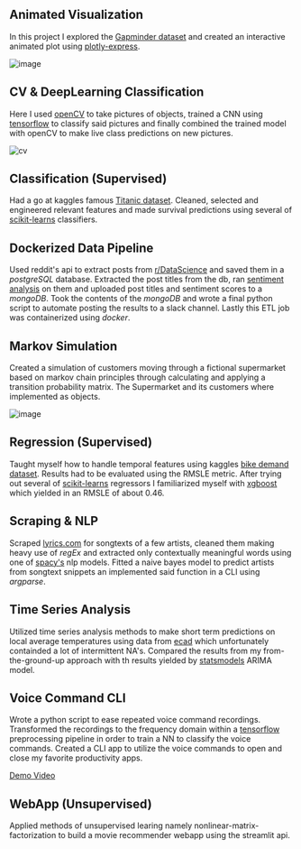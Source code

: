 ## Animated Visualization
In this project I explored the [Gapminder dataset](https://www.gapminder.org/data/) and created an interactive animated plot using [plotly-express](https://plotly.com/python/plotly-express/).

![image](https://github.com/daro-666/ds_projects/assets/128629120/2594ae97-9c26-44f5-8e02-3b6b41112046)

## CV & DeepLearning Classification
Here I used [openCV](https://opencv.org/) to take pictures of objects, trained a CNN using [tensorflow](https://www.tensorflow.org/) to classify said pictures and finally combined the trained model with openCV to make live class predictions on new pictures.

![cv](https://github.com/daro-666/ds_projects/assets/128629120/d1cea0ff-304e-4fd0-92f8-a619a5b8f7e1)

## Classification (Supervised)
Had a go at kaggles famous [Titanic dataset](https://www.kaggle.com/competitions/titanic/overview). Cleaned, selected and engineered relevant features and made survival predictions using several of [scikit-learns](https://scikit-learn.org/) classifiers.

## Dockerized Data Pipeline
Used reddit's api to extract posts from [r/DataScience](https://www.reddit.com/r/datascience/) and saved them in a *postgreSQL* database. Extracted the post titles from the db, ran [sentiment analysis](https://pypi.org/project/vaderSentiment/) on them and uploaded post titles and sentiment scores to a *mongoDB*. Took the contents of the *mongoDB* and wrote a final python script to automate posting the results to a slack channel. Lastly this ETL job was containerized using *docker*.

## Markov Simulation
Created a simulation of customers moving through a fictional supermarket based on markov chain principles through calculating and applying a transition probability matrix. The Supermarket and its customers where implemented as objects.

![image](https://github.com/daro-666/ds_projects/assets/128629120/ea5ec867-92c3-4195-bb99-a77e647a0b36)

## Regression (Supervised)
Taught myself how to handle temporal features using kaggles [bike demand dataset](https://www.kaggle.com/c/bike-sharing-demand). Results had to be evaluated using the RMSLE metric. After trying out several of [scikit-learns](https://scikit-learn.org/) regressors I familiarized myself with [xgboost](https://xgboost.ai/) which yielded in an RMSLE of about 0.46.

## Scraping & NLP
Scraped [lyrics.com](https://www.lyrics.com/) for songtexts of a few artists, cleaned them making heavy use of *regEx* and extracted only contextually meaningful words using one of [spacy's](https://spacy.io/) nlp models. Fitted a naive bayes model to predict artists from songtext snippets an implemented said function in a CLI using *argparse*.  

## Time Series Analysis
Utilized time series analysis methods to make short term predictions on local average temperatures using data from [ecad](https://www.ecad.eu/) which unfortunately containded a lot of intermittent NA's. Compared the results from my from-the-ground-up approach with th results yielded by [statsmodels](https://www.statsmodels.org/) ARIMA model.

## Voice Command CLI
Wrote a python script to ease repeated voice command recordings. Transformed the recordings to the frequency domain within a [tensorflow](https://www.tensorflow.org/) preprocessing pipeline in order to train a NN to classify the voice commands. Created a CLI app to utilize the voice commands to open and close my favorite productivity apps.

[Demo Video](https://drive.google.com/file/d/16pkebYiiXA6RC2bYbBr3PT-4v53DjsMx/view?usp=drive_link)

## WebApp (Unsupervised)
Applied methods of unsupervised learing namely nonlinear-matrix-factorization to build a movie recommender webapp using the streamlit api.
